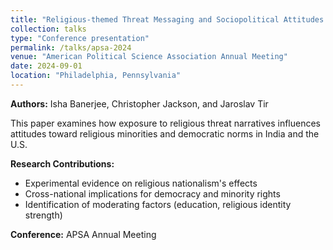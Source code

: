 ```yaml
---
title: "Religious-themed Threat Messaging and Sociopolitical Attitudes in India"
collection: talks
type: "Conference presentation"
permalink: /talks/apsa-2024
venue: "American Political Science Association Annual Meeting"
date: 2024-09-01
location: "Philadelphia, Pennsylvania"
---
```


**Authors:** Isha Banerjee, Christopher Jackson, and Jaroslav Tir

This paper examines how exposure to religious threat narratives influences attitudes toward religious minorities and democratic norms in India and the U.S.

**Research Contributions:**
* Experimental evidence on religious nationalism's effects
* Cross-national implications for democracy and minority rights
* Identification of moderating factors (education, religious identity strength)

**Conference:** APSA Annual Meeting
